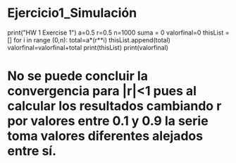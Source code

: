# Ejercicio1_Simulación
print("HW 1 Exercise 1")
a=0.5
r=0.5
n=1000
suma = 0
valorfinal=0
thisList = []
for i in range (0,n):
    total=a*(r**i)
    thisList.append(total)
    valorfinal=valorfinal+total
print(thisList)
print(valorfinal)

# No se puede concluir la convergencia para |r|<1 pues al calcular los resultados cambiando r por valores entre 0.1 y 0.9 la serie toma  valores diferentes alejados entre sí.
